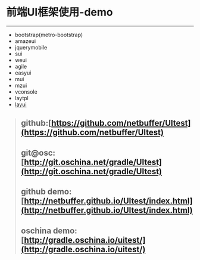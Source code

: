 # 前端UI框架使用-demo
---
* bootstrap(metro-bootstrap)
* amazeui
* jquerymobile
* sui
* weui
* agile
* easyui
* mui
* mzui
* vconsole
* laytpl
* [layui](https://github.com/sentsin/layui/)

> ## github:[https://github.com/netbuffer/UItest](https://github.com/netbuffer/UItest)  
> ## git@osc:[http://git.oschina.net/gradle/UItest](http://git.oschina.net/gradle/UItest)
> ## github demo:[http://netbuffer.github.io/UItest/index.html](http://netbuffer.github.io/UItest/index.html)  
> ## oschina demo:[http://gradle.oschina.io/uitest/](http://gradle.oschina.io/uitest/)
